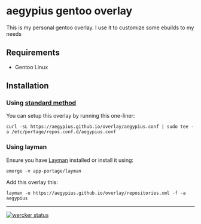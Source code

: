 # aegypius gentoo overlay

This is my personal gentoo overlay. I use it to customize some ebuilds to my needs

## Requirements

- Gentoo Linux

## Installation

### Using [standard method](https://wiki.gentoo.org/wiki//etc/portage/repos.conf)

You can setup this overlay by running this one-liner:

    curl -sL https://aegypius.github.io/overlay/aegypius.conf | sudo tee -a /etc/portage/repos.conf.d/aegypius.conf

### Using layman

Ensure you have [Layman](http://layman.sourceforge.net/) installed or install it using:

    emerge -v app-portage/layman

Add this overlay this:

    layman -o https://aegypius.github.io/overlay/repositories.xml -f -a aegypius

---
[![wercker status](https://app.wercker.com/status/bd52c911760a9b3b9d77f6cd7ad6995b/s/master "wercker status")](https://app.wercker.com/project/bykey/bd52c911760a9b3b9d77f6cd7ad6995b)
